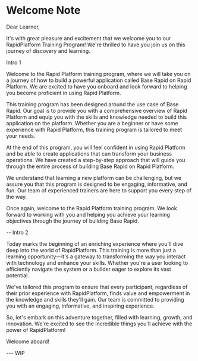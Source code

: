 # Welcome Note

Dear Learner,

It's with great pleasure and excitement that we welcome you to our RapidPlatform Training Program! We're thrilled to have you join us on this journey of discovery and learning.

Intro 1

Welcome to the Rapid Platform training program, where we will take you on a journey of how to build a powerful application called Base Rapid on Rapid Platform. We are excited to have you onboard and look forward to helping you become proficient in using Rapid Platform.  
  
This training program has been designed around the use case of Base Rapid. Our goal is to provide you with a comprehensive overview of Rapid Platform and equip you with the skills and knowledge needed to build this application on the platform. Whether you are a beginner or have some experience with Rapid Platform, this training program is tailored to meet your needs.  
  
At the end of this program, you will feel confident in using Rapid Platform and be able to create applications that can transform your business operations. We have created a step-by-step approach that will guide you through the entire process of building Base Rapid on Rapid Platform.  
  
We understand that learning a new platform can be challenging, but we assure you that this program is designed to be engaging, informative, and fun. Our team of experienced trainers are here to support you every step of the way.  
  
Once again, welcome to the Rapid Platform training program. We look forward to working with you and helping you achieve your learning objectives through the journey of building Base Rapid.

\-- Intro 2

Today marks the beginning of an enriching experience where you'll dive deep into the world of RapidPlatform. This training is more than just a learning opportunity—it's a gateway to transforming the way you interact with technology and enhance your skills. Whether you're a user looking to efficiently navigate the system or a builder eager to explore its vast potential.

We've tailored this program to ensure that every participant, regardless of their prior experience with RapidPlatform, finds value and empowerment in the knowledge and skills they'll gain. Our team is committed to providing you with an engaging, informative, and inspiring experience.

So, let's embark on this adventure together, filled with learning, growth, and innovation. We're excited to see the incredible things you'll achieve with the power of RapidPlatform!

Welcome aboard!

\--- WIP